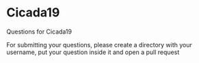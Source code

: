 # Cicada19
Questions for Cicada19

For submitting your questions, please create a directory with your username, put your question inside it and open a pull request
